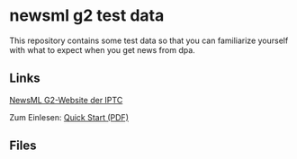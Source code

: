 # newsml g2 test data

This repository contains some test data so that you can familiarize yourself with
what to expect when you get news from dpa.

## Links


[NewsML G2-Website der IPTC](https://iptc.org/standards/newsml-g2/)


Zum Einlesen: [Quick Start (PDF)](https://www.iptc.org/std/NewsML-G2/latest/QuickStart-NewsML-G2-ItemBasics)

## Files


